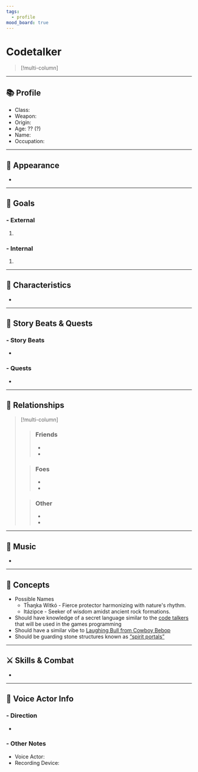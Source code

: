 ```yaml
---
tags:
  - profile
mood_board: true
---
```

# Codetalker

>[!multi-column]
>
>
>

---
## 📚 Profile

- Class: 
- Weapon: 
- Origin: 
- Age: ?? (?)
- Name: 
- Occupation: 

---
## 💅 Appearance

- 

---
## 🏁 Goals

### - External
1. 

### - Internal
 1. 

---
## 🎨 Characteristics

- 

---
## 📖 Story Beats & Quests
### - Story Beats
- 

### - Quests
- 

---
## 🤝 Relationships

>[!multi-column]
>> ### Friends
>> - 
>> - 
>
>>### Foes
>> - 
>> - 
>
>> ### Other
>> -
>> -

---
## 🎵 Music

- 

---
## 💭 Concepts 

- Possible Names
	- Tȟaŋka Witkó - Fierce protector harmonizing with nature's rhythm.
	- Itázipce - Seeker of wisdom amidst ancient rock formations.
- Should have knowledge of a secret language similar to the [code talkers](https://www.ancestrycdn.com/aa-k12/2064/assets/Navajo-Code-Talkers-dictionary.pdf) that will be used in the games programming
- Should have a similar vibe to [Laughing Bull from Cowboy Bebop](https://cowboybebop.fandom.com/wiki/Laughing_Bull)
- Should be guarding stone structures known as [“spirit portals”](https://stonestructures.org/html/underworld.html)

---
## ⚔ Skills & Combat

- 

---
## 🎤 Voice Actor Info

### - Direction
- 

### - Other Notes
- Voice Actor:
- Recording Device: 